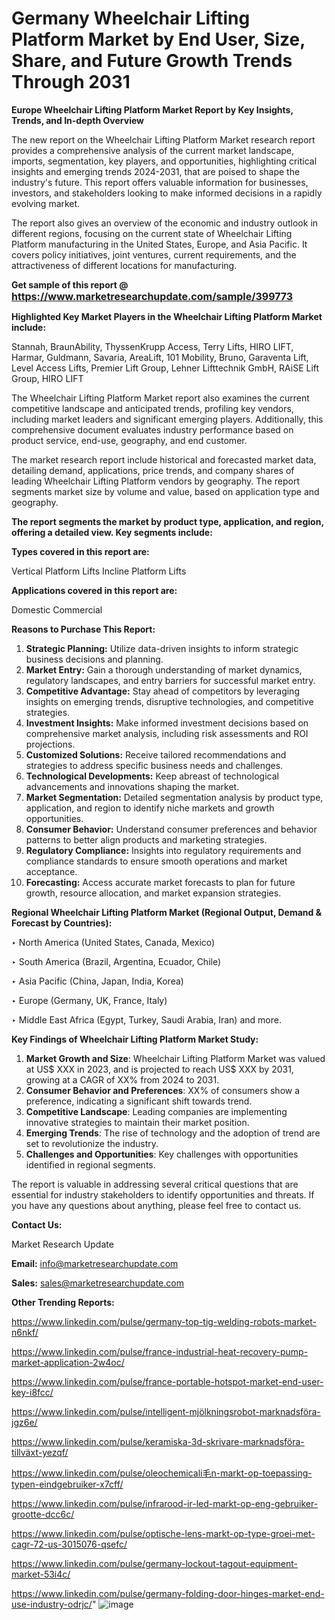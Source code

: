 # Germany Wheelchair Lifting Platform Market by End User, Size, Share, and Future Growth Trends Through 2031

<strong>Europe Wheelchair Lifting Platform Market Report by Key Insights, Trends, and In-depth Overview</strong>

The new report on the Wheelchair Lifting Platform Market research report provides a comprehensive analysis of the current market landscape, imports, segmentation, key players, and opportunities, highlighting critical insights and emerging trends 2024-2031,</strong> that are poised to shape the industry's future. This report offers valuable information for businesses, investors, and stakeholders looking to make informed decisions in a rapidly evolving market.

The report also gives an overview of the economic and industry outlook in different regions, focusing on the current state of Wheelchair Lifting Platform manufacturing in the United States, Europe, and Asia Pacific. It covers policy initiatives, joint ventures, current requirements, and the attractiveness of different locations for manufacturing.

<strong>Get sample of this report @ <a href=https://www.marketresearchupdate.com/sample/399773><font size=3 color=#0000ff>https://www.marketresearchupdate.com/sample/399773</font></a></strong>

<strong>Highlighted Key Market Players in the Wheelchair Lifting Platform Market include:</strong>

Stannah, BraunAbility, ThyssenKrupp Access, Terry Lifts, HIRO LIFT, Harmar, Guldmann, Savaria, AreaLift, 101 Mobility, Bruno, Garaventa Lift, Level Access Lifts, Premier Lift Group, Lehner Lifttechnik GmbH, RAiSE Lift Group, HIRO LIFT

The Wheelchair Lifting Platform Market report also examines the current competitive landscape and anticipated trends, profiling key vendors, including market leaders and significant emerging players. Additionally, this comprehensive document evaluates industry performance based on product service, end-use, geography, and end customer.

The market research report include historical and forecasted market data, detailing demand, applications, price trends, and company shares of leading Wheelchair Lifting Platform vendors by geography. The report segments market size by volume and value, based on application type and geography.

<strong>The report segments the market by product type, application, and region, offering a detailed view. Key segments include:</strong>

<strong>Types covered in this report are:</strong>

Vertical Platform Lifts
Incline Platform Lifts

<strong>Applications covered in this report are:</strong>

Domestic
Commercial

<strong>Reasons to Purchase This Report:</strong>
<ol>
  <li><strong>Strategic Planning:</strong> Utilize data-driven insights to inform strategic business decisions and planning.</li>
  <li><strong>Market Entry:</strong> Gain a thorough understanding of market dynamics, regulatory landscapes, and entry barriers for successful market entry.</li>
  <li><strong>Competitive Advantage:</strong> Stay ahead of competitors by leveraging insights on emerging trends, disruptive technologies, and competitive strategies.</li>
  <li><strong>Investment Insights:</strong> Make informed investment decisions based on comprehensive market analysis, including risk assessments and ROI projections.</li>
  <li><strong>Customized Solutions:</strong> Receive tailored recommendations and strategies to address specific business needs and challenges.</li>
  <li><strong>Technological Developments:</strong> Keep abreast of technological advancements and innovations shaping the market.</li>
  <li><strong>Market Segmentation:</strong> Detailed segmentation analysis by product type, application, and region to identify niche markets and growth opportunities.</li>
  <li><strong>Consumer Behavior:</strong> Understand consumer preferences and behavior patterns to better align products and marketing strategies.</li>
  <li><strong>Regulatory Compliance:</strong> Insights into regulatory requirements and compliance standards to ensure smooth operations and market acceptance.</li>
  <li><strong>Forecasting:</strong> Access accurate market forecasts to plan for future growth, resource allocation, and market expansion strategies.</li>
</ol>

<strong>Regional Wheelchair Lifting Platform Market (Regional Output, Demand &amp; Forecast by Countries):</strong>

‣ North America (United States, Canada, Mexico)

‣ South America (Brazil, Argentina, Ecuador, Chile)

‣ Asia Pacific (China, Japan, India, Korea)

‣ Europe (Germany, UK, France, Italy)

‣ Middle East Africa (Egypt, Turkey, Saudi Arabia, Iran) and more.

<strong>Key Findings of Wheelchair Lifting Platform Market Study:</strong>
<ol>
  <li><strong>Market Growth and Size</strong>: Wheelchair Lifting Platform Market was valued at US$ XXX in 2023, and is projected to reach US$ XXX by 2031, growing at a CAGR of XX% from 2024 to 2031.</li>
  <li><strong>Consumer Behavior and Preferences</strong>: XX% of consumers show a preference, indicating a significant shift towards trend.</li>
  <li><strong>Competitive Landscape</strong>: Leading companies are implementing innovative strategies to maintain their market position.</li>
  <li><strong>Emerging Trends</strong>: The rise of technology and the adoption of trend are set to revolutionize the industry.</li>
  <li><strong>Challenges and Opportunities</strong>: Key challenges with opportunities identified in regional segments.</li>
</ol>

The report is valuable in addressing several critical questions that are essential for industry stakeholders to identify opportunities and threats. If you have any questions about anything, please feel free to contact us.

<strong>Contact Us:</strong>

Market Research Update

<strong>Email:</strong> info@marketresearchupdate.com

<strong>Sales:</strong> sales@marketresearchupdate.com

<strong>Other Trending Reports:</strong>

<a href=https://www.linkedin.com/pulse/germany-top-tig-welding-robots-market-n6nkf/>https://www.linkedin.com/pulse/germany-top-tig-welding-robots-market-n6nkf/</a>

<a href=https://www.linkedin.com/pulse/france-industrial-heat-recovery-pump-market-application-2w4oc/>https://www.linkedin.com/pulse/france-industrial-heat-recovery-pump-market-application-2w4oc/</a>

<a href=https://www.linkedin.com/pulse/france-portable-hotspot-market-end-user-key-i8fcc/>https://www.linkedin.com/pulse/france-portable-hotspot-market-end-user-key-i8fcc/</a>

<a href=https://www.linkedin.com/pulse/intelligent-mjölkningsrobot-marknadsföra-jgz6e/>https://www.linkedin.com/pulse/intelligent-mjölkningsrobot-marknadsföra-jgz6e/</a>

<a href=https://www.linkedin.com/pulse/keramiska-3d-skrivare-marknadsföra-tillväxt-yezqf/>https://www.linkedin.com/pulse/keramiska-3d-skrivare-marknadsföra-tillväxt-yezqf/</a>

<a href=https://www.linkedin.com/pulse/oleochemicali毛n-markt-op-toepassing-typen-eindgebruiker-x7cff/>https://www.linkedin.com/pulse/oleochemicali毛n-markt-op-toepassing-typen-eindgebruiker-x7cff/</a>

<a href=https://www.linkedin.com/pulse/infrarood-ir-led-markt-op-eng-gebruiker-grootte-dcc6c/>https://www.linkedin.com/pulse/infrarood-ir-led-markt-op-eng-gebruiker-grootte-dcc6c/</a>

<a href=https://www.linkedin.com/pulse/optische-lens-markt-op-type-groei-met-cagr-72-us-3015076-qsefc/>https://www.linkedin.com/pulse/optische-lens-markt-op-type-groei-met-cagr-72-us-3015076-qsefc/</a>

<a href=https://www.linkedin.com/pulse/germany-lockout-tagout-equipment-market-53i4c/>https://www.linkedin.com/pulse/germany-lockout-tagout-equipment-market-53i4c/</a>

<a href=https://www.linkedin.com/pulse/germany-folding-door-hinges-market-end-use-industry-odrjc/>https://www.linkedin.com/pulse/germany-folding-door-hinges-market-end-use-industry-odrjc/</a>"
![image](https://github.com/user-attachments/assets/cb1edc2d-2615-444d-a49d-c67559e32b6e)
